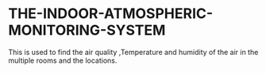# THE-INDOOR-ATMOSPHERIC-MONITORING-SYSTEM
This is used to find the air quality ,Temperature and humidity of the air in the multiple rooms  and the locations.
